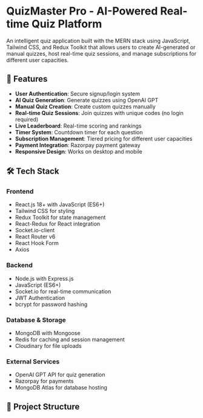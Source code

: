 # QuizMaster Pro - AI-Powered Real-time Quiz Platform

An intelligent quiz application built with the MERN stack using JavaScript, Tailwind CSS, and Redux Toolkit that allows users to create AI-generated or manual quizzes, host real-time quiz sessions, and manage subscriptions for different user capacities.

## 🚀 Features

- **User Authentication**: Secure signup/login system
- **AI Quiz Generation**: Generate quizzes using OpenAI GPT
- **Manual Quiz Creation**: Create custom quizzes manually
- **Real-time Quiz Sessions**: Join quizzes with unique codes (no login required)
- **Live Leaderboard**: Real-time scoring and rankings
- **Timer System**: Countdown timer for each question
- **Subscription Management**: Tiered pricing for different user capacities
- **Payment Integration**: Razorpay payment gateway
- **Responsive Design**: Works on desktop and mobile

## 🛠️ Tech Stack

### Frontend
- React.js 18+ with JavaScript (ES6+)
- Tailwind CSS for styling
- Redux Toolkit for state management
- React-Redux for React integration
- Socket.io-client
- React Router v6
- React Hook Form
- Axios

### Backend
- Node.js with Express.js
- JavaScript (ES6+)
- Socket.io for real-time communication
- JWT Authentication
- bcrypt for password hashing

### Database & Storage
- MongoDB with Mongoose
- Redis for caching and session management
- Cloudinary for file uploads

### External Services
- OpenAI GPT API for quiz generation
- Razorpay for payments
- MongoDB Atlas for database hosting

## 📁 Project Structure

